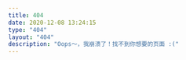 ```yaml
---
title: 404
date: 2020-12-08 13:24:15
type: "404"
layout: "404"
description: "Oops～，我崩溃了！找不到你想要的页面 :("
---
```


